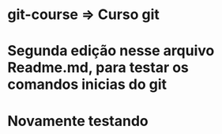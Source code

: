 
# git-course => Curso git
# Segunda edição nesse arquivo Readme.md, para testar os comandos inicias do git
# Novamente testando 
